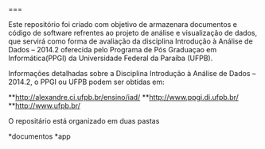 
===

Este repositório foi criado com objetivo de armazenara documentos e código de software refrentes ao projeto de análise e visualização de dados,  que servirá como forma de avaliação da disciplina Introdução à Análise de Dados – 2014.2 oferecida pelo Programa de Pós Graduaçao em Informática(PPGI) da Universidade Federal da Paraíba (UFPB).

Informações detalhadas sobre a Disciplina Introdução à Análise de Dados – 2014.2, o PPGI ou UFPB podem ser obtidas em:

**http://alexandre.ci.ufpb.br/ensino/iad/
**http://www.ppgi.di.ufpb.br/
**http://www.ufpb.br/

O repositário está organizado em duas  pastas

*documentos
*app
